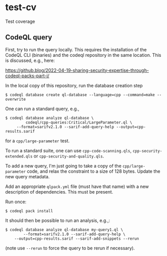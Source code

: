 # test-cv

Test coverage

## CodeQL query

First, try to run the query locally. This requires the installation of
the CodeQL CLI (binaries) and the codeql repository in the same
location. This is discussed, e.g., here:

https://github.blog/2022-04-19-sharing-security-expertise-through-codeql-packs-part-i/

In the local copy of this repository, run the database creation step
```
$ codeql database create ql-database --language=cpp --command=make --overwrite
```


One can run a standard query, e.g.,
```
$ codeql database analyze ql-database \
         codeql/cpp-queries:Critical/LargeParameter.ql \
	 --format=sarifv2.1.0 --sarif-add-query-help --output=cpp-results.sarif
```
for a `cpp/large-parameter` test.

To run a standard suite, one can use `cpp-code-scanning.qls`,
`cpp-security-extended.qls` or `cpp-security-and-quality.qls`.

To add a new query, I'm just going to take a copy of the `cpp/large-parameter`
code, and relax the constraint to a size of 128 bytes. Update the new query
metadata.

Add an appropriate `qlpack.yml` file (must have that name) with a new
description of dependencies. This must be present.

Run once:
```
$ codeql pack install
```

It should then be possible to run an analysis, e.g.,:
```
$ codeql database analyze ql-database my-query1.ql \
        --format=sarifv2.1.0 --sarif-add-query-help \
	--output=cpp-results.sarif --sarif-add-snippets --rerun
```
(note use `--rerun` to force the query to be rerun if necessary).
